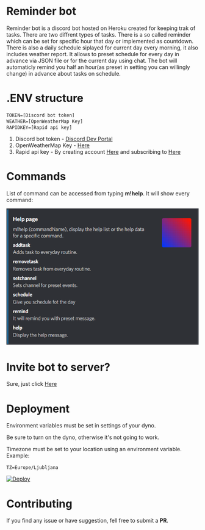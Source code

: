 # Reminder bot
Reminder bot is a discord bot hosted on Heroku created for keeping trak of tasks.
There are two diffrent types of tasks. There is a so called reminder which can be set for specific hour that day or implemented as countdown.
There is also a daily schedule siplayed for current day every morning, it also includes weather report. 
It allows to preset schedule for every day in advance via JSON file or for the current day using chat.
The bot will automaticly remind you half an hour(as preset in setting you can willingly change) in advance about tasks on schedule.

# .ENV structure
```
TOKEN=[Discord bot token]
WEATHER=[OpenWeatherMap Key]
RAPIDKEY=[Rapid api key]
```

1. Discord bot token - [Discord Dev Portal](https://discord.com/developers/applications)
2. OpenWeatherMap Key - [Here](https://home.openweathermap.org/users/sign_up)
3. Rapid api key - By creating account [Here](https://rapidapi.com/auth/sign-up?referral=/weatherbit/api/weather) and subscribing to [Here](https://rapidapi.com/weatherbit/api/weather)

# Commands
List of command can be accessed from typing **m!help**. It will show every command:


![Images](/assets/images/help.png)

# Invite bot to server?
Sure, just click [Here](https://discord.com/api/oauth2/authorize?client_id=1008650079390945300&permissions=224256&scope=bot)

# Deployment
Environment variables must be set in settings of your dyno.

Be sure to turn on the dyno, otherwise it's not going to work.

Timezone must be set to your location using an environment variable. Example:
```
TZ=Europe/Ljubljana
```

[![Deploy](https://www.herokucdn.com/deploy/button.svg)](https://heroku.com/deploy)

# Contributing
If you find any issue or have suggestion, fell free to submit a **PR**.

